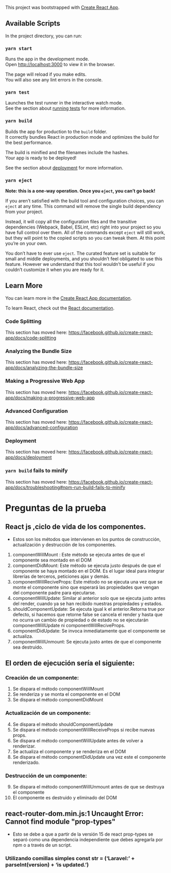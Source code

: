 This project was bootstrapped with [Create React App](https://github.com/facebook/create-react-app).

## Available Scripts

In the project directory, you can run:

### `yarn start`

Runs the app in the development mode.<br />
Open [http://localhost:3000](http://localhost:3000) to view it in the browser.

The page will reload if you make edits.<br />
You will also see any lint errors in the console.

### `yarn test`

Launches the test runner in the interactive watch mode.<br />
See the section about [running tests](https://facebook.github.io/create-react-app/docs/running-tests) for more information.

### `yarn build`

Builds the app for production to the `build` folder.<br />
It correctly bundles React in production mode and optimizes the build for the best performance.

The build is minified and the filenames include the hashes.<br />
Your app is ready to be deployed!

See the section about [deployment](https://facebook.github.io/create-react-app/docs/deployment) for more information.

### `yarn eject`

**Note: this is a one-way operation. Once you `eject`, you can’t go back!**

If you aren’t satisfied with the build tool and configuration choices, you can `eject` at any time. This command will remove the single build dependency from your project.

Instead, it will copy all the configuration files and the transitive dependencies (Webpack, Babel, ESLint, etc) right into your project so you have full control over them. All of the commands except `eject` will still work, but they will point to the copied scripts so you can tweak them. At this point you’re on your own.

You don’t have to ever use `eject`. The curated feature set is suitable for small and middle deployments, and you shouldn’t feel obligated to use this feature. However we understand that this tool wouldn’t be useful if you couldn’t customize it when you are ready for it.

## Learn More

You can learn more in the [Create React App documentation](https://facebook.github.io/create-react-app/docs/getting-started).

To learn React, check out the [React documentation](https://reactjs.org/).

### Code Splitting

This section has moved here: https://facebook.github.io/create-react-app/docs/code-splitting

### Analyzing the Bundle Size

This section has moved here: https://facebook.github.io/create-react-app/docs/analyzing-the-bundle-size

### Making a Progressive Web App

This section has moved here: https://facebook.github.io/create-react-app/docs/making-a-progressive-web-app

### Advanced Configuration

This section has moved here: https://facebook.github.io/create-react-app/docs/advanced-configuration

### Deployment

This section has moved here: https://facebook.github.io/create-react-app/docs/deployment

### `yarn build` fails to minify

This section has moved here: https://facebook.github.io/create-react-app/docs/troubleshooting#npm-run-build-fails-to-minify

# Preguntas de la prueba
## React js ,ciclo de vida de los componentes.

- Estos son los métodos que intervienen en los puntos de construcción, actualización y destrucción de los componentes.
1. componentWillMount : Este método se ejecuta antes de que el componente sea montado en el DOM
2. componentDidMount: Este método se ejecuta justo después de que el componente se haya montado en el DOM. Es el lugar ideal para integrar librerías de terceros, peticiones ajax y demás.
2. componentWillReciveProps: Este método no se ejecuta una vez que se monte el componente sino que esperará las propiedades que vengan del componente padre para ejecutarse.
4. componentWillUpdate: Similar al anterior solo que se ejecuta justo antes del render, cuando ya se han recibido nuestras propiedades y estados.
5. shouldComponentUpdate: Se ejecuta igual k el anterior.Retorna true por defecto, si hacemos que retorne false se cancela el render y hasta que no ocurra un cambio de propiedad o de estado no se ejecutarán componentWillUpdate ni componentWillReciveProps.
6. componentDidUpdate: Se invoca inmediatamente que el componente se actualiza.
7. componentWillUnmount: Se ejecuta justo antes de que el componente sea destruido.

## El orden de ejecución sería el siguiente:
### Creación de un componente:
1. Se dispara el método componentWillMount
2. Se renderiza y se monta el componente en el DOM
3. Se dispara el método componentDidMount
### Actualización de un componente:
4. Se dispara el método shouldComponentUpdate
5. Se dispara el método componentWillReceiveProps si recibe nuevas props.
6. Se dispara el método componentWillUpdate antes de volver a renderizar.
7. Se actualiza el componente y se renderiza en el DOM
8. Se dispara el método componentDidUpdate una vez este el componente renderizado.
### Destrucción de un componente:
9. Se dispara el método componentWillUnmount antes de que se destruya el componente
10. El componente es destruido y eliminado del DOM



## react-router-dom.min.js:1 Uncaught Error: Cannot find module "prop-types"
- Esto se debe a que a partir de la versión 15 de react prop-types se separó como una dependencia independiente que debes agregarla por npm o a través de un script.

### Utilizando comillas simples const str = (‘Laravel:’ + parseInt(version) + ‘is updated.’)

